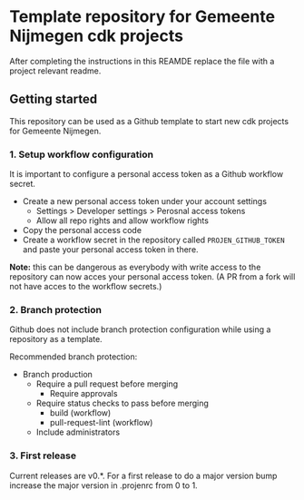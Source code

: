 # Template repository for Gemeente Nijmegen cdk projects
After completing the instructions in this REAMDE replace the file with a project relevant readme.

## Getting started
This repository can be used as a Github template to start new cdk projects for Gemeente Nijmegen.

### 1. Setup workflow configuration
It is important to configure a personal access token as a Github workflow secret.

* Create a new personal access token under your account settings
    * Settings > Developer settings > Perosnal access tokens
    * Allow all repo rights and allow workflow rights
* Copy the personal access code
* Create a workflow secret in the repository called ```PROJEN_GITHUB_TOKEN``` and paste your personal access token in there.

**Note:** this can be dangerous as everybody with write access to the repository can now acces your personal access token. (A PR from a fork will not have acces to the workflow secrets.)

### 2. Branch protection
Github does not include branch protection configuration while using a repository as a template.

Recommended branch protection: 
* Branch production
    * Require a pull request before merging
        * Require approvals
    * Require status checks to pass before merging
        * build (workflow)
        * pull-request-lint (workflow)
    *  Include administrators

### 3. First release
Current releases are v0.*. For a first release to do a major version bump increase the major version in .projenrc from 0 to 1.
